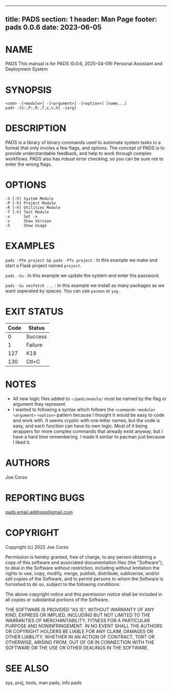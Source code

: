 
---
title: PADS
section: 1
header: Man Page
footer: pads 0.0.6
date: 2023-06-05
---

# NAME
PADS This manual is for PADS (0.0.6, 2025-04-09) Personal Assistant and Deployment System

# SYNOPSIS
    <cmd> -[<module>] -[<argument>] -[<option>] [name...]
    pads -[S:,P:,R:,T,x,v,h] -[arg]

# DESCRIPTION
PADS is a library of binary commands used to automate system tasks in a
format that only involes a few flags, and options. The concept of PADS is
to provide understandable feedback, and help to work through complex workflows.
PADS also has robust error checking; so you can be sure not to enter the wrong flags. 

# OPTIONS
    -S [-h] System Module
    -P [-h] Project Module
    -R [-h] Utilities Module
    -T [-h] Test Module
    -x      Set -x
    -v      Show Version
    -h      Show Usage

# EXAMPLES
`pads -Pfm project && pads -Pfs project`
: In this example we make and start a Flask project named `project`.

`pads -Su`
: In this example we update the system and enter the password.

`pads -Su neofetch ...`
: In this example we install as many packages as we want seperated by spaces.
  You can use `pacman` or `yay`.

# EXIT STATUS
|Code|Status|
|-----|-----|
0 | Success
1 | Failure
127 | K18
130 | Ctl+C


# NOTES
- All new logic files added to `~/pads/module/` must be named by the
   flag or argument they represent.
- I wanted to following a syntax which follows the `<command>`
   `<module>` `<argument>` `<option>` pattern
   because I thought it would be easy to code and work with. It seems
   cryptic with one letter names, but the code is easy, and each
   function can have its own logic. Most of it being wrappers for more
   complex commands that already exist anyway, but I have a hard time
   remembering. I made it similar to pacman just because I liked it.

# AUTHORS
Joe Corso

# REPORTING BUGS
pads.email.address@gmail.com

# COPYRIGHT
Copyright (c) 2022 Joe Corso

Permission is hereby granted, free of charge, to any person obtaining a
copy of this software and associated documentation files (the
"Software"), to deal in the Software without restriction, including
without limitation the rights to use, copy, modify, merge, publish,
distribute, sublicense, and/or sell copies of the Software, and to
permit persons to whom the Software is furnished to do so, subject to
the following conditions:

The above copyright notice and this permission notice shall be included
in all copies or substantial portions of the Software.

THE SOFTWARE IS PROVIDED "AS IS", WITHOUT WARRANTY OF ANY KIND, EXPRESS
OR IMPLIED, INCLUDING BUT NOT LIMITED TO THE WARRANTIES OF
MERCHANTABILITY, FITNESS FOR A PARTICULAR PURPOSE AND NONINFRINGEMENT.
IN NO EVENT SHALL THE AUTHORS OR COPYRIGHT HOLDERS BE LIABLE FOR ANY
CLAIM, DAMAGES OR OTHER LIABILITY, WHETHER IN AN ACTION OF CONTRACT,
TORT OR OTHERWISE, ARISING FROM, OUT OF OR IN CONNECTION WITH THE
SOFTWARE OR THE USE OR OTHER DEALINGS IN THE SOFTWARE.

# SEE ALSO
sys, proj, tools, man pads, info pads
